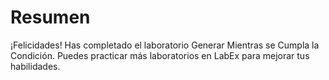 # Resumen

¡Felicidades! Has completado el laboratorio Generar Mientras se Cumpla la Condición. Puedes practicar más laboratorios en LabEx para mejorar tus habilidades.
